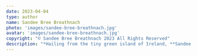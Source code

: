 ```yaml
---
date: 2023-04-04
type: author
name: Sandee Bree Breathnach
photo: 'images/sandee-bree-breathnach.jpg'
avatar: 'images/sandee-bree-breathnach.jpg'
copyright: "© Sandee Bree Breathnach 2023 All Rights Reserved"
description: "*Hailing from the tiny green island of Ireland, **Sandee Bree Breathnach** is an aspiring writer who spends her free time crafting stories, marvelling over moths, and searching forests for fairies and inspiration. She has yet to find any fairies.*"
---
```


